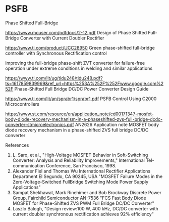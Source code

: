 # PSFB
Phase Shifted Full-Bridge


https://www.mouser.com/pdfdocs/2-12.pdf
Design of Phase Shifted Full-Bridge
Converter with Current Doubler Rectifier 



https://www.ti.com/product/UCC28950
Green phase-shifted full-bridge controller with Synchronous Rectification control



Improving the full-bridge phase-shift ZVT converter for failure-free operation under extreme conditions in welding and similar applications






https://www.ti.com/lit/ug/tidu248/tidu248.pdf?ts=1617859839969&ref_url=https%253A%252F%252Fwww.google.com%252F
Phase-Shifted Full Bridge DC/DC Power Converter Design
Guide


https://www.ti.com/lit/an/sprabr1/sprabr1.pdf
PSFB Control Using C2000 Microcontrollers


https://www.st.com/resource/en/application_note/cd00171347-mosfet-body-diode-recovery-mechanism-in-a-phaseshifted-zvs-full-bridge-dcdc-converter-stmicroelectronics.pdf
AN2626
Application note
MOSFET body diode recovery mechanism in a phase-shifted
ZVS full bridge DC/DC converter

References
1. L. Saro, et al., "High-Voltage MOSFET Behavior in Soft-Switching Converter: Analysis
and Reliability Improvements," International Tel-communication Conference, San
Francisco, 1998.
2. Alexander Fiel and Thomas Wu International Rectifier Applications Department El
Segundo, CA 90245, USA "MOSFET Failure Modes in the Zero-Voltage-Switched FullBridge Switching Mode Power Supply Applications"
3. Sampat Shekhawat, Mark Rinehimer and Bob Brockway Discrete Power Group,
Fairchild Semiconductor AN-7536 "FCS Fast Body Diode MOSFET for Phase-Shifted
ZVS PWM Full Bridge DC/DC Converter"
4. Laszlo Balogh, "Design review:100 W, 400 kHz, DC/DC converter with current doubler
synchronous rectification achieves 92% efficiency"







